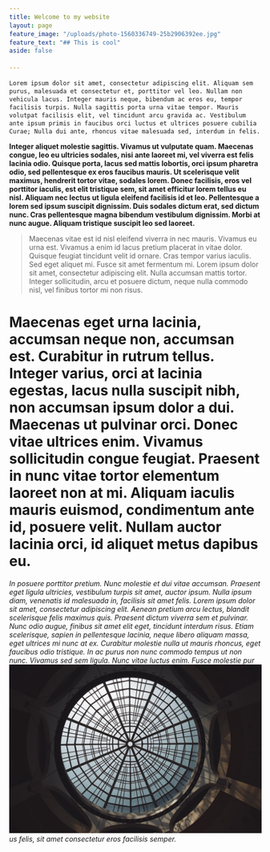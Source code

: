 ```yaml
---
title: Welcome to my website
layout: page
feature_image: "/uploads/photo-1560336749-25b2906392ee.jpg"
feature_text: "## This is cool"
aside: false

---
```

    Lorem ipsum dolor sit amet, consectetur adipiscing elit. Aliquam sem purus, malesuada et consectetur et, porttitor vel leo. Nullam non vehicula lacus. Integer mauris neque, bibendum ac eros eu, tempor facilisis turpis. Nulla sagittis porta urna vitae tempor. Mauris volutpat facilisis elit, vel tincidunt arcu gravida ac. Vestibulum ante ipsum primis in faucibus orci luctus et ultrices posuere cubilia Curae; Nulla dui ante, rhoncus vitae malesuada sed, interdum in felis.

**Integer aliquet molestie sagittis. Vivamus ut vulputate quam. Maecenas congue, leo eu ultricies sodales, nisi ante laoreet mi, vel viverra est felis lacinia odio. Quisque porta, lacus sed mattis lobortis, orci ipsum pharetra odio, sed pellentesque ex eros faucibus mauris. Ut scelerisque velit maximus, hendrerit tortor vitae, sodales lorem. Donec facilisis, eros vel porttitor iaculis, est elit tristique sem, sit amet efficitur lorem tellus eu nisl. Aliquam nec lectus ut ligula eleifend facilisis id et leo. Pellentesque a lorem sed ipsum suscipit dignissim. Duis sodales dictum erat, sed dictum nunc. Cras pellentesque magna bibendum vestibulum dignissim. Morbi at nunc augue. Aliquam tristique suscipit leo sed laoreet.**

> Maecenas vitae est id nisl eleifend viverra in nec mauris. Vivamus eu urna est. Vivamus a enim id lacus pretium placerat in vitae dolor. Quisque feugiat tincidunt velit id ornare. Cras tempor varius iaculis. Sed eget aliquet mi. Fusce sit amet fermentum mi. Lorem ipsum dolor sit amet, consectetur adipiscing elit. Nulla accumsan mattis tortor. Integer sollicitudin, arcu et posuere dictum, neque nulla commodo nisl, vel finibus tortor mi non risus.

# Maecenas eget urna lacinia, accumsan neque non, accumsan est. Curabitur in rutrum tellus. Integer varius, orci at lacinia egestas, lacus nulla suscipit nibh, non accumsan ipsum dolor a dui. Maecenas ut pulvinar orci. Donec vitae ultrices enim. Vivamus sollicitudin congue feugiat. Praesent in nunc vitae tortor elementum laoreet non at mi. Aliquam iaculis mauris euismod, condimentum ante id, posuere velit. Nullam auctor lacinia orci, id aliquet metus dapibus eu.

_In posuere porttitor pretium. Nunc molestie et dui vitae accumsan. Praesent eget ligula ultricies, vestibulum turpis sit amet, auctor ipsum. Nulla ipsum diam, venenatis id malesuada in, facilisis sit amet felis. Lorem ipsum dolor sit amet, consectetur adipiscing elit. Aenean pretium arcu lectus, blandit scelerisque felis maximus quis. Praesent dictum viverra sem et pulvinar. Nunc odio augue, finibus sit amet elit eget, tincidunt interdum risus. Etiam scelerisque, sapien in pellentesque lacinia, neque libero aliquam massa, eget ultrices mi nunc at ex. Curabitur molestie nulla ut mauris rhoncus, eget faucibus odio tristique. In ac purus non nunc commodo tempus ut non nunc. Vivamus sed sem ligula. Nunc vitae luctus enim. Fusce molestie pur![](/uploads/photo-1560336749-25b2906392ee.jpg)us felis, sit amet consectetur eros facilisis semper._